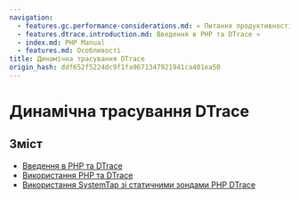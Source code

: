 ```yaml
---
navigation:
  - features.gc.performance-considerations.md: « Питання продуктивності
  - features.dtrace.introduction.md: Введення в PHP та DTrace »
  - index.md: PHP Manual
  - features.md: Особливості
title: Динамічна трасування DTrace
origin_hash: ddf652f5224dc9f1fa9671347921941ca401ea50
---
```

# Динамічна трасування DTrace

## Зміст

-   [Введення в PHP та DTrace](features.dtrace.introduction.md)
-   [Використання PHP та DTrace](features.dtrace.dtrace.md)
-   [Використання SystemTap зі статичними зондами PHP DTrace](features.dtrace.systemtap.md)
